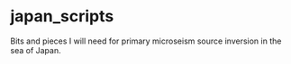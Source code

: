 # japan_scripts
Bits and pieces I will need for primary microseism source inversion in the sea of Japan.
